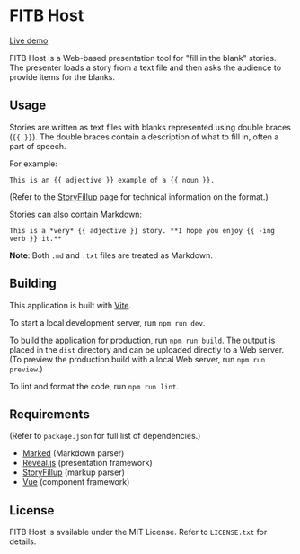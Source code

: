 # FITB Host

[Live demo](https://www.halfgray.xyz/fitbhost/)

FITB Host is a Web-based presentation tool for "fill in the blank" stories. The presenter loads a story from a text file and then asks the audience to provide items for the blanks.

## Usage

Stories are written as text files with blanks represented using double braces (`{{ }}`). The double braces contain a description of what to fill in, often a part of speech.

For example:

```
This is an {{ adjective }} example of a {{ noun }}.
```

(Refer to the [StoryFillup](https://github.com/jack126guy/storyfillup) page for technical information on the format.)

Stories can also contain Markdown:

```
This is a *very* {{ adjective }} story. **I hope you enjoy {{ -ing verb }} it.**
```

**Note**: Both `.md` and `.txt` files are treated as Markdown.

## Building

This application is built with [Vite](https://vitejs.dev/).

To start a local development server, run `npm run dev`.

To build the application for production, run `npm run build`. The output is placed in the `dist` directory and can be uploaded directly to a Web server. (To preview the production build with a local Web server, run `npm run preview`.)

To lint and format the code, run `npm run lint`.

## Requirements

(Refer to `package.json` for full list of dependencies.)

* [Marked](https://marked.js.org/) (Markdown parser)
* [Reveal.js](https://revealjs.com/) (presentation framework)
* [StoryFillup](https://github.com/jack126guy/storyfillup) (markup parser)
* [Vue](https://vuejs.org/) (component framework)

## License

FITB Host is available under the MIT License. Refer to `LICENSE.txt` for details.